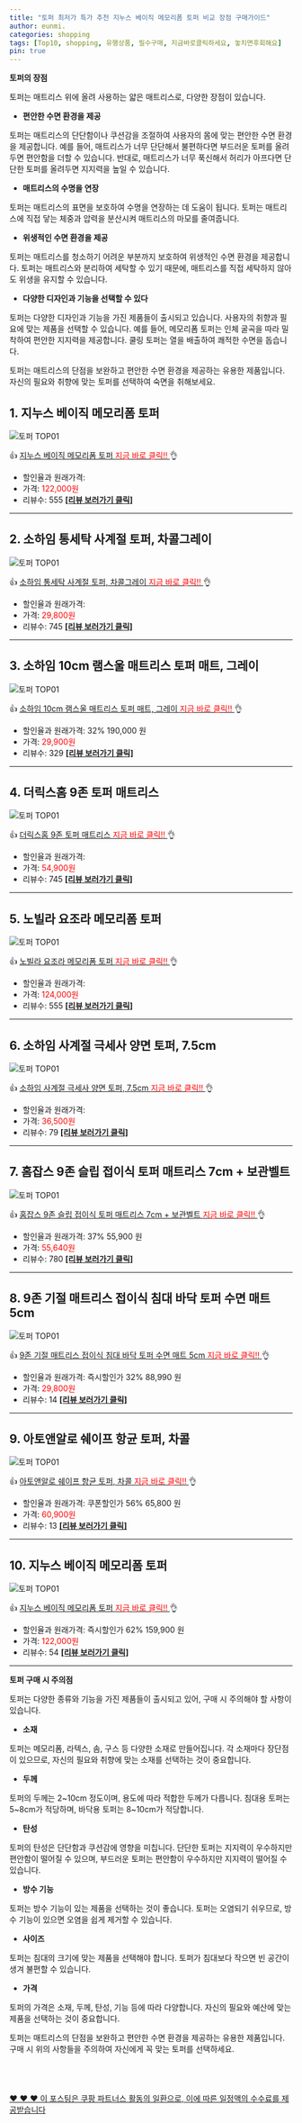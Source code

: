 ```yaml
---
title: "토퍼 최저가 특가 추천 지누스 베이직 메모리폼 토퍼 비교 장점 구매가이드"
author: eunmi.
categories: shopping
tags: [Top10, shopping, 유행상품, 필수구매, 지금바로클릭하세요, 놓치면후회해요]
pin: true
---
```

**토퍼의 장점**

토퍼는 매트리스 위에 올려 사용하는 얇은 매트리스로, 다양한 장점이 있습니다.

* **편안한 수면 환경을 제공**

토퍼는 매트리스의 단단함이나 쿠션감을 조절하여 사용자의 몸에 맞는 편안한 수면 환경을 제공합니다. 예를 들어, 매트리스가 너무 단단해서 불편하다면 부드러운 토퍼를 올려두면 편안함을 더할 수 있습니다. 반대로, 매트리스가 너무 푹신해서 허리가 아프다면 단단한 토퍼를 올려두면 지지력을 높일 수 있습니다.

* **매트리스의 수명을 연장**

토퍼는 매트리스의 표면을 보호하여 수명을 연장하는 데 도움이 됩니다. 토퍼는 매트리스에 직접 닿는 체중과 압력을 분산시켜 매트리스의 마모를 줄여줍니다.

* **위생적인 수면 환경을 제공**

토퍼는 매트리스를 청소하기 어려운 부분까지 보호하여 위생적인 수면 환경을 제공합니다. 토퍼는 매트리스와 분리하여 세탁할 수 있기 때문에, 매트리스를 직접 세탁하지 않아도 위생을 유지할 수 있습니다.

* **다양한 디자인과 기능을 선택할 수 있다**

토퍼는 다양한 디자인과 기능을 가진 제품들이 출시되고 있습니다. 사용자의 취향과 필요에 맞는 제품을 선택할 수 있습니다. 예를 들어, 메모리폼 토퍼는 인체 굴곡을 따라 밀착하여 편안한 지지력을 제공합니다. 쿨링 토퍼는 열을 배출하여 쾌적한 수면을 돕습니다.

토퍼는 매트리스의 단점을 보완하고 편안한 수면 환경을 제공하는 유용한 제품입니다. 자신의 필요와 취향에 맞는 토퍼를 선택하여 숙면을 취해보세요.

   

## 1. 지누스 베이직 메모리폼 토퍼

![토퍼 TOP01](https://thumbnail8.coupangcdn.com/thumbnails/remote/230x230ex/image/rs_quotation_api/uglkp4qr/ddb1be88ed2347bb89d2c277b84404ee.jpg)


👍 [지누스 베이직 메모리폼 토퍼 <font color=red> 지금 바로 클릭!! </font> ](https://link.coupang.com/re/AFFSDP?lptag=AF3617701&subid=GithubCoopas&pageKey=1825425941&traceid=V0-153&itemId=11597256704&vendorItemId=78872054119) 👌 


- 할인율과 원래가격: 
- 가격: <span style='color:red'>122,000원</span>
- 리뷰수: 555  [**[리뷰 보러가기 클릭]**](https://link.coupang.com/re/AFFSDP?lptag=AF3617701&subid=GithubCoopas&pageKey=1825425941&traceid=V0-153&itemId=11597256704&vendorItemId=78872054119)

---


   

## 2. 소하임 통세탁 사계절 토퍼, 차콜그레이

![토퍼 TOP01](https://thumbnail8.coupangcdn.com/thumbnails/remote/230x230ex/image/vendor_inventory/0279/abf496c6cb534dbbdf4fa9a4f80a8a8667165642f0903eb25cde62a93f5b.jpg)


👍 [소하임 통세탁 사계절 토퍼, 차콜그레이 <font color=red> 지금 바로 클릭!! </font> ](https://link.coupang.com/re/AFFSDP?lptag=AF3617701&subid=GithubCoopas&pageKey=7227826605&traceid=V0-153&itemId=18668106378&vendorItemId=85802525725) 👌 


- 할인율과 원래가격: 
- 가격: <span style='color:red'>29,800원</span>
- 리뷰수: 745  [**[리뷰 보러가기 클릭]**](https://link.coupang.com/re/AFFSDP?lptag=AF3617701&subid=GithubCoopas&pageKey=7227826605&traceid=V0-153&itemId=18668106378&vendorItemId=85802525725)

---


   

## 3. 소하임 10cm 램스울 매트리스 토퍼 매트, 그레이

![토퍼 TOP01](https://thumbnail6.coupangcdn.com/thumbnails/remote/230x230ex/image/vendor_inventory/a1b0/1c2c7338d686640e5f92d817977b06feb7b5cd6b179ab4bc79020c7014cf.jpg)


👍 [소하임 10cm 램스울 매트리스 토퍼 매트, 그레이 <font color=red> 지금 바로 클릭!! </font> ](https://link.coupang.com/re/AFFSDP?lptag=AF3617701&subid=GithubCoopas&pageKey=7485929178&traceid=V0-153&itemId=19565280919&vendorItemId=78980549867) 👌 


- 할인율과 원래가격: 32%  190,000   원
- 가격: <span style='color:red'>29,900원</span>
- 리뷰수: 329  [**[리뷰 보러가기 클릭]**](https://link.coupang.com/re/AFFSDP?lptag=AF3617701&subid=GithubCoopas&pageKey=7485929178&traceid=V0-153&itemId=19565280919&vendorItemId=78980549867)

---


   

## 4. 더릭스홈 9존 토퍼 매트리스

![토퍼 TOP01](https://thumbnail8.coupangcdn.com/thumbnails/remote/230x230ex/image/retail/images/5133219793267652-00de7269-e026-43ec-aba9-53eafa041604.jpg)


👍 [더릭스홈 9존 토퍼 매트리스 <font color=red> 지금 바로 클릭!! </font> ](https://link.coupang.com/re/AFFSDP?lptag=AF3617701&subid=GithubCoopas&pageKey=1441220030&traceid=V0-153&itemId=2485135679&vendorItemId=70478394998) 👌 


- 할인율과 원래가격: 
- 가격: <span style='color:red'>54,900원</span>
- 리뷰수: 745  [**[리뷰 보러가기 클릭]**](https://link.coupang.com/re/AFFSDP?lptag=AF3617701&subid=GithubCoopas&pageKey=1441220030&traceid=V0-153&itemId=2485135679&vendorItemId=70478394998)

---


   

## 5. 노빌라 요조라 메모리폼 토퍼

![토퍼 TOP01](https://thumbnail9.coupangcdn.com/thumbnails/remote/230x230ex/image/retail/images/433807425349147-66538af0-1c3a-4426-9092-3a2e5dec19c2.jpg)


👍 [노빌라 요조라 메모리폼 토퍼 <font color=red> 지금 바로 클릭!! </font> ](https://link.coupang.com/re/AFFSDP?lptag=AF3617701&subid=GithubCoopas&pageKey=7503968865&traceid=V0-153&itemId=19648062545&vendorItemId=86754113068) 👌 


- 할인율과 원래가격: 
- 가격: <span style='color:red'>124,000원</span>
- 리뷰수: 555  [**[리뷰 보러가기 클릭]**](https://link.coupang.com/re/AFFSDP?lptag=AF3617701&subid=GithubCoopas&pageKey=7503968865&traceid=V0-153&itemId=19648062545&vendorItemId=86754113068)

---


   

## 6. 소하임 사계절 극세사 양면 토퍼, 7.5cm

![토퍼 TOP01](https://thumbnail10.coupangcdn.com/thumbnails/remote/230x230ex/image/vendor_inventory/a6ce/c209b9b2f0cb05d5d13d9d9ae268e47ee2b9105f25f0e6cc02bce5467110.jpg)


👍 [소하임 사계절 극세사 양면 토퍼, 7.5cm <font color=red> 지금 바로 클릭!! </font> ](https://link.coupang.com/re/AFFSDP?lptag=AF3617701&subid=GithubCoopas&pageKey=6281830135&traceid=V0-153&itemId=12903093631&vendorItemId=80256530310) 👌 


- 할인율과 원래가격: 
- 가격: <span style='color:red'>36,500원</span>
- 리뷰수: 79  [**[리뷰 보러가기 클릭]**](https://link.coupang.com/re/AFFSDP?lptag=AF3617701&subid=GithubCoopas&pageKey=6281830135&traceid=V0-153&itemId=12903093631&vendorItemId=80256530310)

---


   

## 7. 홈잡스 9존 슬립 접이식 토퍼 매트리스 7cm + 보관벨트

![토퍼 TOP01](https://thumbnail9.coupangcdn.com/thumbnails/remote/230x230ex/image/retail/images/1281396043529096-c39fc743-92f7-4e91-8d2b-ffbfda219fcb.jpg)


👍 [홈잡스 9존 슬립 접이식 토퍼 매트리스 7cm + 보관벨트 <font color=red> 지금 바로 클릭!! </font> ](https://link.coupang.com/re/AFFSDP?lptag=AF3617701&subid=GithubCoopas&pageKey=6456259877&traceid=V0-153&itemId=16372408922&vendorItemId=83563921619) 👌 


- 할인율과 원래가격: 37%  55,900   원
- 가격: <span style='color:red'>55,640원</span>
- 리뷰수: 780  [**[리뷰 보러가기 클릭]**](https://link.coupang.com/re/AFFSDP?lptag=AF3617701&subid=GithubCoopas&pageKey=6456259877&traceid=V0-153&itemId=16372408922&vendorItemId=83563921619)

---


   

## 8. 9존 기절 매트리스 접이식 침대 바닥 토퍼 수면 매트 5cm

![토퍼 TOP01](https://thumbnail10.coupangcdn.com/thumbnails/remote/230x230ex/image/vendor_inventory/0407/af9b195f15900b98e08333e78d2222492c0a1cb330cdb29333d56850e31e.jpg)


👍 [9존 기절 매트리스 접이식 침대 바닥 토퍼 수면 매트 5cm <font color=red> 지금 바로 클릭!! </font> ](https://link.coupang.com/re/AFFSDP?lptag=AF3617701&subid=GithubCoopas&pageKey=7212163323&traceid=V0-153&itemId=18254733222&vendorItemId=85401379823) 👌 


- 할인율과 원래가격: 즉시할인가 32%  88,990   원
- 가격: <span style='color:red'>29,800원</span>
- 리뷰수: 14  [**[리뷰 보러가기 클릭]**](https://link.coupang.com/re/AFFSDP?lptag=AF3617701&subid=GithubCoopas&pageKey=7212163323&traceid=V0-153&itemId=18254733222&vendorItemId=85401379823)

---


   

## 9. 아토앤알로 쉐이프 항균 토퍼, 차콜

![토퍼 TOP01](https://thumbnail10.coupangcdn.com/thumbnails/remote/230x230ex/image/retail/images/2953737106441498-575e9609-e135-49cd-9e5a-f2eea6816392.jpg)


👍 [아토앤알로 쉐이프 항균 토퍼, 차콜 <font color=red> 지금 바로 클릭!! </font> ](https://link.coupang.com/re/AFFSDP?lptag=AF3617701&subid=GithubCoopas&pageKey=1703541816&traceid=V0-153&itemId=2899072065&vendorItemId=70888051696) 👌 


- 할인율과 원래가격: 쿠폰할인가 56%  65,800   원
- 가격: <span style='color:red'>60,900원</span>
- 리뷰수: 13  [**[리뷰 보러가기 클릭]**](https://link.coupang.com/re/AFFSDP?lptag=AF3617701&subid=GithubCoopas&pageKey=1703541816&traceid=V0-153&itemId=2899072065&vendorItemId=70888051696)

---


   

## 10. 지누스 베이직 메모리폼 토퍼

![토퍼 TOP01](https://thumbnail8.coupangcdn.com/thumbnails/remote/230x230ex/image/rs_quotation_api/uglkp4qr/ddb1be88ed2347bb89d2c277b84404ee.jpg)


👍 [지누스 베이직 메모리폼 토퍼 <font color=red> 지금 바로 클릭!! </font> ](https://link.coupang.com/re/AFFSDP?lptag=AF3617701&subid=GithubCoopas&pageKey=1825425941&traceid=V0-153&itemId=11597256704&vendorItemId=78872054119) 👌 


- 할인율과 원래가격: 즉시할인가 62%  159,900   원
- 가격: <span style='color:red'>122,000원</span>
- 리뷰수: 54  [**[리뷰 보러가기 클릭]**](https://link.coupang.com/re/AFFSDP?lptag=AF3617701&subid=GithubCoopas&pageKey=1825425941&traceid=V0-153&itemId=11597256704&vendorItemId=78872054119)

---
**토퍼 구매 시 주의점**

토퍼는 다양한 종류와 기능을 가진 제품들이 출시되고 있어, 구매 시 주의해야 할 사항이 있습니다.

* **소재**

토퍼는 메모리폼, 라텍스, 솜, 구스 등 다양한 소재로 만들어집니다. 각 소재마다 장단점이 있으므로, 자신의 필요와 취향에 맞는 소재를 선택하는 것이 중요합니다.

* **두께**

토퍼의 두께는 2~10cm 정도이며, 용도에 따라 적합한 두께가 다릅니다. 침대용 토퍼는 5~8cm가 적당하며, 바닥용 토퍼는 8~10cm가 적당합니다.

* **탄성**

토퍼의 탄성은 단단함과 쿠션감에 영향을 미칩니다. 단단한 토퍼는 지지력이 우수하지만 편안함이 떨어질 수 있으며, 부드러운 토퍼는 편안함이 우수하지만 지지력이 떨어질 수 있습니다.

* **방수 기능**

토퍼는 방수 기능이 있는 제품을 선택하는 것이 좋습니다. 토퍼는 오염되기 쉬우므로, 방수 기능이 있으면 오염을 쉽게 제거할 수 있습니다.

* **사이즈**

토퍼는 침대의 크기에 맞는 제품을 선택해야 합니다. 토퍼가 침대보다 작으면 빈 공간이 생겨 불편할 수 있습니다.

* **가격**

토퍼의 가격은 소재, 두께, 탄성, 기능 등에 따라 다양합니다. 자신의 필요와 예산에 맞는 제품을 선택하는 것이 중요합니다.

토퍼는 매트리스의 단점을 보완하고 편안한 수면 환경을 제공하는 유용한 제품입니다. 구매 시 위의 사항들을 주의하여 자신에게 꼭 맞는 토퍼를 선택하세요.<br><br><br><br><br> [ ❤ ❤ ❤ 이 포스팅은 쿠팡 파트너스 활동의 일환으로, 이에 따른 일정액의 수수료를 제공받습니다](https://link.coupang.com/a/bcEFyh)